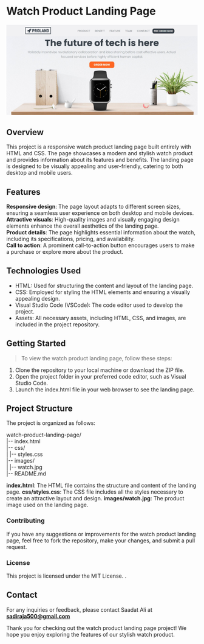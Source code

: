 # Watch Product Landing Page
![thumnail for watch product landing page](img/thumnail.JPG)
## Overview
This project is a responsive watch product landing page built entirely with HTML and CSS. The page showcases a modern and stylish watch product and provides information about its features and benefits. The landing page is designed to be visually appealing and user-friendly, catering to both desktop and mobile users.

## Features
**Responsive design**: The page layout adapts to different screen sizes, ensuring a seamless user experience on both desktop and mobile devices.  
**Attractive visuals**: High-quality images and visually engaging design elements enhance the overall aesthetics of the landing page.  
**Product details**: The page highlights essential information about the watch, including its specifications, pricing, and availability.  
**Call to action**: A prominent call-to-action button encourages users to make a purchase or explore more about the product.  

## Technologies Used

+ HTML: Used for structuring the content and layout of the landing page.
+ CSS: Employed for styling the HTML elements and ensuring a visually appealing design.
+ Visual Studio Code (VSCode): The code editor used to develop the project.
+ Assets: All necessary assets, including HTML, CSS, and images, are included in the project repository.

## Getting Started

>To view the watch product landing page, follow these steps:

1. Clone the repository to your local machine or download the ZIP file.  
1. Open the project folder in your preferred code editor, such as Visual Studio Code.  
1. Launch the index.html file in your web browser to see the landing page.  

## Project Structure

The project is organized as follows:

watch-product-landing-page/  
|-- index.html  
|-- css/  
|   |-- styles.css  
|-- images/  
|   |-- watch.jpg  
|-- README.md  



**index.html**: The HTML file contains the structure and content of the landing page.
**css/styles.css**: The CSS file includes all the styles necessary to create an attractive layout and design.
**images/watch.jpg**: The product image used on the landing page.

### Contributing
If you have any suggestions or improvements for the watch product landing page, feel free to fork the repository, make your changes, and submit a pull request.

### License
This project is licensed under the MIT License.
.

## Contact
For any inquiries or feedback, please contact Saadat Ali at **sadiraja500@gmail.com**

Thank you for checking out the watch product landing page project! We hope you enjoy exploring the features of our stylish watch product.
